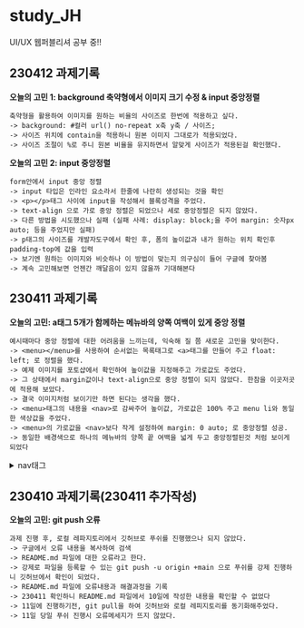 # study_JH
UI/UX 웹퍼블리셔 공부 중!!


## 230412 과제기록

__오늘의 고민 1:  background 축약형에서 이미지 크기 수정 & input 중앙정렬__

    축약형을 활용하여 이미지를 원하는 비율의 사이즈로 한번에 적용하고 싶다.
    -> background: #컬러 url() no-repeat x축 y축 / 사이즈; 
    -> 사이즈 위치에 contain을 적용하니 원본 이미지 그대로가 적용되었다.
    -> 사이즈 조절이 %로 주니 원본 비율을 유지하면서 알맞게 사이즈가 적용된걸 확인했다.

__오늘의 고민 2:  input 중앙정렬__

    form안에서 input 중앙 정렬
    -> input 타입은 인라인 요소라서 한줄에 나란히 생성되는 것을 확인
    -> <p></p>태그 사이에 input을 작성해서 블록성격을 주었다.
    -> text-align 으로 가로 중앙 정렬은 되었으나 세로 중앙정렬은 되지 않았다.
    -> 다른 방법을 시도했으나 실패 (실패 사례: display: block;을 주어 margin: 숫자px auto; 등을 주었지만 실패)
    -> p태그의 사이즈를 개발자도구에서 확인 후, 폼의 높이값과 내가 원하는 위치 확인후 padding-top에 값을 입력
    -> 보기엔 원하는 이미지와 비슷하나 이 방법이 맞는지 의구심이 들어 구글에 찾아봄
    -> 계속 고민해보면 언젠간 깨달음이 있지 않을까 기대해본다 


## 230411 과제기록

__오늘의 고민:  a태그 5개가 함께하는 메뉴바의 양쪽 여백이 있게 중앙 정렬__

    예시때마다 중앙 정렬에 대한 어려움을 느끼는데, 익숙해 질 쯤 새로운 고민을 맞이한다.
    -> <menu></menu>를 사용하여 순서없는 목록태그로 <a>태그를 만들어 주고 float: left; 로 정렬을 했다.
    -> 예제 이미지를 포토샵에서 확인하여 높이값을 지정해주고 가로값도 주었다.
    -> 그 상태에서 margin값이나 text-align으로 중앙 정렬이 되지 않았다. 한참을 이곳저곳에 적용해 보았다.
    -> 결국 이미지처럼 보이기만 하면 된다는 생각을 했다.
    -> <menu>태그의 내용을 <nav>로 감싸주어 높이값, 가로값은 100% 주고 menu li와 동일한 색상값을 주었다.
    -> <menu>의 가로값을 <nav>보다 작게 설정하여 margin: 0 auto; 로 중앙정렬 성공. 
    -> 동일한 배경색으로 하나의 메뉴바의 양쪽 끝 여백을 넓게 두고 중앙정렬된것 처럼 보이게 되었다

<details>
    <summary>nav태그</summary>
    <p>메뉴, 목차, 인덱스 등 다른 페이지 또는 현재 페이지의 다른 부분과 연결되는 네비게이션 링크들의 집합을 정의할 때 사용</p>
</details>



## 230410 과제기록(230411 추가작성)

__오늘의 고민:  git push 오류__

    과제 진행 후, 로컬 레파지토리에서 깃허브로 푸쉬를 진행했으나 되지 않았다.
    -> 구글에서 오류 내용을 복사하여 검색
    -> README.md 파일에 대한 오류라고 한다. 
    -> 강제로 파일을 등록할 수 있는 git push -u origin +main 으로 푸쉬를 강제 진행하니 깃허브에서 확인이 되었다.
    -> README.md 파일에 오류내용과 해결과정을 기록
    -> 230411 확인하니 README.md 파일에서 10일에 작성한 내용을 확인할 수 없었다
    -> 11일에 진행하기전, git pull을 하여 깃허브와 로컬 레피지토리를 동기화해주었다.
    -> 11일 당일 푸쉬 진행시 오류메세지가 뜨지 않았다.

